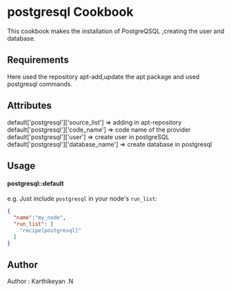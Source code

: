 postgresql Cookbook
===================
  This cookbook makes the installation of PostgreQSQL ,creating the user and database.

Requirements
------------
  Here used the repository apt-add,update the apt package and used postgresql commands.


Attributes
----------
default['postgresql']['source_list']   => adding in apt-repository
default['postgresql']['code_name']     => code name of the provider
default['postgresql']['user']          => create user in postgreSQL
default['postgresql']['database_name'] => create database in postgresql

Usage
-----
#### postgresql::default

e.g.
Just include `postgresql` in your node's `run_list`:

```json
{
  "name":"my_node",
  "run_list": [
    "recipe[postgresql]"
  ]
}
```

Author
-------------------
Author : Karthikeyan .N

